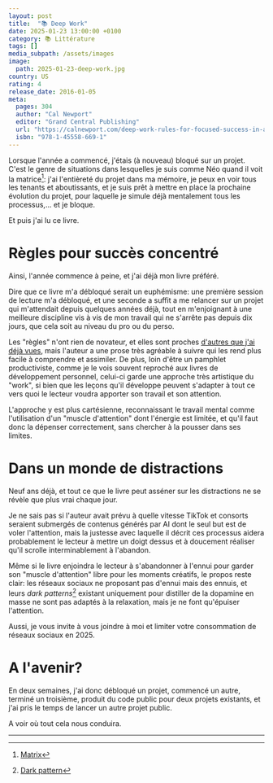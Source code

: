 ```yaml
---
layout: post
title:  "📚 Deep Work"
date: 2025-01-23 13:00:00 +0100
category: 📚 Littérature
tags: []
media_subpath: /assets/images
image:
  path: 2025-01-23-deep-work.jpg
country: US
rating: 4
release_date: 2016-01-05
meta:
  pages: 304
  author: "Cal Newport"
  editor: "Grand Central Publishing"
  url: "https://calnewport.com/deep-work-rules-for-focused-success-in-a-distracted-world/"
  isbn: "978-1-45558-669-1"
---
```


Lorsque l'année a commencé, j'étais (à nouveau) bloqué sur un projet. C'est le genre de situations dans lesquelles je suis comme Néo quand il voit la matrice[^1]: j'ai l'entièreté du projet dans ma mémoire, je peux en  voir tous les tenants et aboutissants, et je suis prêt à mettre en place la prochaine évolution du projet, pour laquelle je simule déjà mentalement tous les processus,... et je bloque.

Et puis j'ai lu ce livre.

# Règles pour succès concentré

Ainsi, l'année commence à peine, et j'ai déjà mon livre préféré.

Dire que ce livre m'a débloqué serait un euphémisme: une première session de lecture m'a débloqué, et une seconde a suffit a me relancer sur un projet qui m'attendait depuis quelques années déjà, tout en m'enjoignant à une meilleure discipline vis à vis de mon travail qui ne s'arrête pas depuis dix jours, que cela soit au niveau du pro ou du perso.

Les "règles" n'ont rien de novateur, et elles sont proches [d'autres que j'ai déjà vues](/posts/human-machine/), mais l'auteur a une prose très agréable à suivre qui les rend plus facile à comprendre et assimiler. De plus, loin d'être un pamphlet productiviste, comme je le vois souvent reproché aux livres de développement personnel, celui-ci garde une approche très artistique du "work", si bien que les leçons qu'il développe peuvent s'adapter à tout ce vers quoi le lecteur voudra apporter son travail et son attention.

L'approche y est plus cartésienne, reconnaissant le travail mental comme l'utilisation d'un "muscle d'attention" dont l'énergie est limitée, et qu'il faut donc la dépenser correctement, sans chercher à la pousser dans ses limites.

# Dans un monde de distractions

Neuf ans déjà, et tout ce que le livre peut asséner sur les distractions ne se révèle que plus vrai chaque jour.

Je ne sais pas si l'auteur avait prévu à quelle vitesse TikTok et consorts seraient submergés de contenus générés par AI dont le seul but est de voler l'attention, mais la justesse avec laquelle il décrit ces processus aidera probablement le lecteur à mettre un doigt dessus et à doucement réaliser qu'il scrolle interminablement à l'abandon.

Même si le livre enjoindra le lecteur à s'abandonner à l'ennui pour garder son "muscle d'attention" libre pour les moments créatifs, le propos reste clair: les réseaux sociaux ne proposant pas d'ennui mais des ennuis, et leurs *dark patterns*[^2] existant uniquement pour distiller de la dopamine en masse ne sont pas adaptés à la relaxation, mais je ne font qu'épuiser l'attention.

Aussi, je vous invite à vous joindre à moi et limiter votre consommation de réseaux sociaux en 2025.

# A l'avenir?

En deux semaines, j'ai donc débloqué un projet, commencé un autre, terminé un troisième, produit du code public pour deux projets existants, et j'ai pris le temps de lancer un autre projet public.

A voir où tout cela nous conduira.

* * *
[^1]: [<i class="fab fa-wikipedia-w"></i> Matrix](https://fr.wikipedia.org/wiki/Matrix_(film))
[^2]: [<i class="fab fa-wikipedia-w"></i> Dark pattern](https://fr.wikipedia.org/wiki/Dark_pattern)
